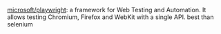 



[microsoft/playwright](https://github.com/microsoft/playwright): a framework for Web Testing and Automation. It allows testing Chromium, Firefox and WebKit with a single API. best than selenium
